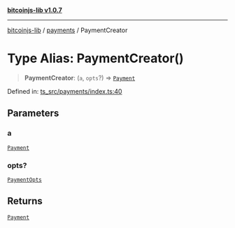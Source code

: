 [**bitcoinjs-lib v1.0.7**](../../../README.md)

***

[bitcoinjs-lib](../../../README.md) / [payments](../README.md) / PaymentCreator

# Type Alias: PaymentCreator()

> **PaymentCreator**: (`a`, `opts`?) => [`Payment`](../interfaces/Payment.md)

Defined in: [ts\_src/payments/index.ts:40](https://github.com/sCrypt-Inc/bitcoinjs-lib/blob/e3b2d1c4c35cd925f8b17063dc9eb0300cab46a2/ts_src/payments/index.ts#L40)

## Parameters

### a

[`Payment`](../interfaces/Payment.md)

### opts?

[`PaymentOpts`](../interfaces/PaymentOpts.md)

## Returns

[`Payment`](../interfaces/Payment.md)
